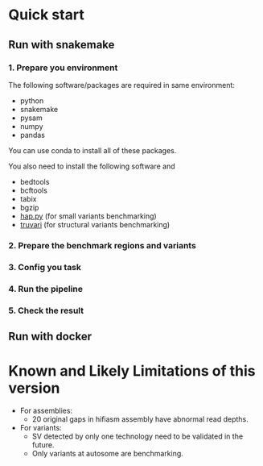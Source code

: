 # Quick start

## Run with snakemake

### 1. Prepare you environment

The following software/packages are required in same environment: 
  * python
  * snakemake
  * pysam 
  * numpy 
  * pandas 

You can use conda to install all of these packages. 

You also need to install the following software and  
  * bedtools 
  * bcftools 
  * tabix 
  * bgzip
  * [hap.py](https://github.com/Illumina/hap.py) (for small variants benchmarking)
  * [truvari](https://github.com/ACEnglish/truvari) (for structural variants benchmarking)

### 2. Prepare the benchmark regions and variants

### 3. Config you task

### 4. Run the pipeline

### 5. Check the result



## Run with docker


# Known and Likely Limitations of this version

* For assemblies:
    * 20 original gaps in hifiasm assembly have abnormal read depths.
* For variants:
    * SV detected by only one technology need to be validated in the future.
    * Only variants at autosome are benchmarking. 


